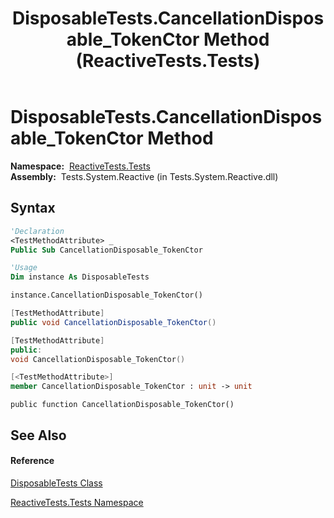 ﻿---
title: DisposableTests.CancellationDisposable_TokenCtor Method  (ReactiveTests.Tests)
TOCTitle: CancellationDisposable_TokenCtor Method
ms:assetid: M:ReactiveTests.Tests.DisposableTests.CancellationDisposable_TokenCtor
ms:mtpsurl: https://msdn.microsoft.com/en-us/library/reactivetests.tests.disposabletests.cancellationdisposable_tokenctor(v=VS.103)
ms:contentKeyID: 36621101
ms.date: 06/28/2011
mtps_version: v=VS.103
f1_keywords:
- ReactiveTests.Tests.DisposableTests.CancellationDisposable_TokenCtor
dev_langs:
- CSharp
- JScript
- VB
- FSharp
- c++
---

# DisposableTests.CancellationDisposable\_TokenCtor Method

**Namespace:**  [ReactiveTests.Tests](hh289046\(v=vs.103\).md)  
**Assembly:**  Tests.System.Reactive (in Tests.System.Reactive.dll)

## Syntax

``` vb
'Declaration
<TestMethodAttribute> _
Public Sub CancellationDisposable_TokenCtor
```

``` vb
'Usage
Dim instance As DisposableTests

instance.CancellationDisposable_TokenCtor()
```

``` csharp
[TestMethodAttribute]
public void CancellationDisposable_TokenCtor()
```

``` c++
[TestMethodAttribute]
public:
void CancellationDisposable_TokenCtor()
```

``` fsharp
[<TestMethodAttribute>]
member CancellationDisposable_TokenCtor : unit -> unit 
```

``` jscript
public function CancellationDisposable_TokenCtor()
```

## See Also

#### Reference

[DisposableTests Class](hh315231\(v=vs.103\).md)

[ReactiveTests.Tests Namespace](hh289046\(v=vs.103\).md)

